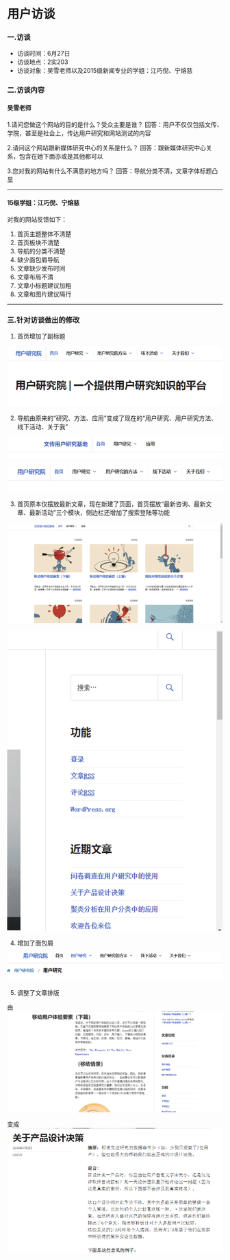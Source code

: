 # 用户访谈
### 一.访谈
* 访谈时间：6月27日
* 访谈地点：2实203
* 访谈对象：吴雪老师以及2015级新闻专业的学姐：江巧倪、宁熔慈

### 二.访谈内容
#### 吴雪老师
1.请问您做这个网站的目的是什么？受众主要是谁？
回答：用户不仅仅包括文传、学院，甚至是社会上，传达用户研究和网站测试的内容

2.请问这个网站跟新媒体研究中心的关系是什么？
回答：跟新媒体研究中心关系，包含在她下面亦或是其他都可以

3.您对我的网站有什么不满意的地方吗？
回答：导航分类不清，文章字体标题凸显

***
#### 15级学姐：江巧倪、宁熔慈
对我的网站反馈如下：
1. 首页主题整体不清楚
2. 首页板块不清楚
3. 导航的分类不清楚
4. 缺少面包屑导航
5. 文章缺少发布时间
6. 文章布局不清
7. 文章小标题建议加粗
8. 文章和图片建议隔行

***
### 三.针对访谈做出的修改
1. 首页增加了副标题

![shouye](https://github.com/KOUJII/website/blob/master/%E5%9B%BE%E7%89%87/%E5%8F%A3%E5%8F%B7.PNG)

2. 导航由原来的“研究、方法、应用”变成了现在的“用户研究、用户研究方法、线下活动、关于我”

![yiqian](https://github.com/KOUJII/website/blob/master/%E5%9B%BE%E7%89%87/%E4%BB%A5%E5%89%8D%20%E5%AF%BC%E8%88%AA.jpg)

![xianzai](https://github.com/KOUJII/website/blob/master/%E5%9B%BE%E7%89%87/%E5%AF%BC%E8%88%AA.PNG)

3. 首页原本仅摆放最新文章，现在新建了页面，首页摆放“最新咨询、最新文章、最新活动”三个模块，侧边栏还增加了搜索登陆等功能

![yiqian](https://github.com/KOUJII/website/blob/master/%E5%9B%BE%E7%89%87/%E9%A6%96%E9%A1%B5%E4%BB%A5%E5%89%8D.jpg)

![xianzai](https://github.com/KOUJII/website/blob/master/%E5%9B%BE%E7%89%87/%E4%BE%A7%E8%BE%B9%E6%A0%8F.PNG)

4. 增加了面包屑

![mianbaoxie](https://github.com/KOUJII/website/blob/master/%E5%9B%BE%E7%89%87/%E9%9D%A2%E5%8C%85%E5%B1%91.PNG)

5. 调整了文章排版

由![xianqian](https://github.com/KOUJII/website/blob/master/%E5%9B%BE%E7%89%87/%E4%BB%A5%E5%89%8D%E5%86%85%E9%A1%B5.jpg)

变成![paiban](https://github.com/KOUJII/website/blob/master/%E5%9B%BE%E7%89%87/%E6%96%87%E7%AB%A0.PNG)

